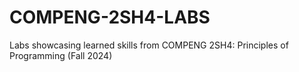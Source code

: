 # COMPENG-2SH4-LABS
Labs showcasing learned skills from COMPENG 2SH4: Principles of Programming (Fall 2024)
